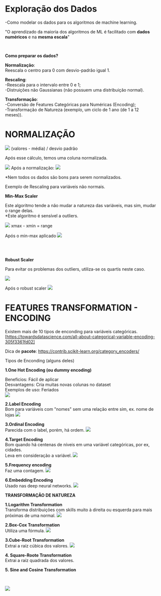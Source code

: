 # Exploração dos Dados

-Como modelar os dados para os algoritmos de machine learning.

"O aprendizado da maioria dos algoritmos de ML é facilitado com **dados numéricos** e na **mesma escala**"

<br>

**Como preparar os dados?**

**Normalização**:<br>
Reescala o centro para 0 com desvio-padrão igual 1.

**Rescaling**:<br>
-Reescala para o intervalo entre 0 e 1;<br>
-Distruições não Gaussianas (não possuem uma distribuição normal).

**Transformação**:<br>
-Conversão de Features Categóricas para Numéricas (Encoding);<br>
-Transformação de Natureza (exemplo, um ciclo de 1 ano  (de 1 a 12 meses)).

# **NORMALIZAÇÃO**

![](https://i.imgur.com/NRk0gOJ.png)
(valores - média) / desvio padrão

Após esse cálculo, temos uma coluna normalizada.

![](https://i.imgur.com/hdqy8xA.png)
 Após a normalização:
 ![](https://i.imgur.com/XmIUPPs.png)

*Nem todos os dados são bons para serem normalizados.

Exemplo de Rescaling para variáveis não normais.

**Min-Max Scaler**

Este algoritmo tende a não mudar a natureza das variáveis, mas sim, mudar o range delas. <Br>
*Este algoritmo é sensível a outliers.

![](https://i.imgur.com/XY1XW6T.png)
xmax - xmin = range

Após o min-max aplicado
![](https://i.imgur.com/cAht4iy.png)

<br><br>

**Robust Scaler**

Para evitar os problemas dos outliers, utiliza-se os quartis neste caso.

![](https://i.imgur.com/PcOlo3z.png)

Após o robust scaler
![](https://i.imgur.com/wVJQKj6.png)


# **FEATURES TRANSFORMATION - ENCODING**

Existem mais de 10 tipos de enconding para variáveis categóricas.
[https://towardsdatascience.com/all-about-categorical-variable-encoding-305f3361fd02]

Dica de **pacote**:
https://contrib.scikit-learn.org/category_encoders/

Tipos de Enconding (alguns deles)

**1.One Hot Encoding (ou dummy encoding)**

Beneficios: Fácil de aplicar<br>
Desvantagens: Cria muitas novas colunas no dataset<br>
Exemplos de uso: Feriados<br>
![](https://i.imgur.com/oNXTtIE.png)



**2.Label Encoding**<br>
Bom para variáveis com "nomes" sem uma relação entre sim, ex. nome de lojas
![](https://i.imgur.com/4qzR9C4.png)

**3.Ordinal Encoding**<br>
Parecida com o label, porém, há ordem.
![](https://i.imgur.com/2jbHR3z.png)

**4.Target Encoding**<br>
Bom quando há centenas de níveis em uma variável categóricas, por ex, cidades.<br>
Leva em consideração a variável.
![](https://i.imgur.com/9opaGUq.png)


**5.Frequency encoding**<br>
Faz uma contagem.
![](https://i.imgur.com/rZ89qE5.png)

**6.Embedding Encoding**<br>
Usado nas deep neural networks.
![](https://i.imgur.com/Ysa9Rd3.png)

**TRANSFORMAÇÃO DE NATUREZA**

**1.Logarithm Transformation**<br>
Transforma distribuições com skills muito à direita ou esquerda para mais próximas de uma normal.
![](https://i.imgur.com/NBDYn7g.png)


**2.Box-Cox Transformation**<br>
Utiliza uma fórmula.
![](https://i.imgur.com/dtSObPG.png)


**3.Cube-Root Transformation**<br>
Extrai a raíz cúbica dos valores.
![](https://i.imgur.com/DtmQXLP.png)


**4. Square-Roote Transformation**<br>
Extrai a raíz quadrada dos valores.

**5. Sine and Cosine Transformation**

<br>

![](https://i.imgur.com/PRmw9k7.png)
